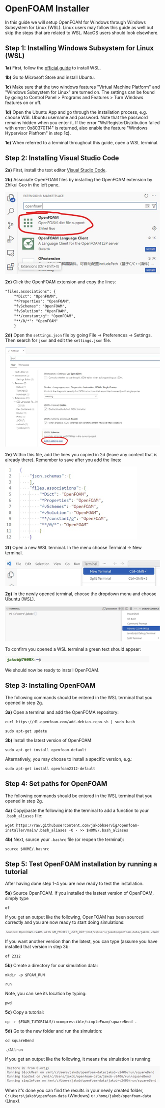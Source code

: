 # OpenFOAM Installer

In this guide we will setup OpenFOAM for Windows through Windows Subsystem for Linux (WSL). Linux users may follow this guide as well but skip the steps that are related to WSL. MacOS users should look elsewhere.

## Step 1: Installing Windows Subsystem for Linux (WSL)
**1a)** First, follow the [official guide](https://learn.microsoft.com/en-gb/windows/wsl/install) to install WSL.

**1b)** Go to Microsoft Store and install Ubuntu.

**1c)** Make sure that the two windows features "Virtual Machine Platform" and "Windows Subsystem for Linux" are turned on.  The settings can be found by going to Control Panel > Programs and Features > Turn Windows features on or off.

**1d)** Open the Ubuntu App and go through the installation process, e.g. choose WSL Ubuntu username and password. Note that the password remains hidden when you enter it.
If the error "WslRegisterDistribution failed with error: 0x80370114" is returned, also enable the feature "Windows Hypervisor Platfrom" in step **1c)**.

**1e)** When referred to a terminal throughout this guide, open a WSL terminal.

## Step 2: Installing Visual Studio Code
**2a)** First, install the text editor [Visual Studio Code](https://code.visualstudio.com).

**2b)** Associate OpenFOAM files by installing the OpenFOAM extension by Zhikui Guo in the left pane.

![](of-extension.jpg)

**2c)** Click the OpenFOAM extension and copy the lines:

```
"files.associations": {
    "*Dict": "OpenFOAM",
    "*Properties": "OpenFOAM",
    "fvSchemes": "OpenFOAM",
    "fvSolution": "OpenFOAM",
    "**/constant/g": "OpenFOAM",
    "**/0/*": "OpenFOAM"
    }
```

**2d)** Open the ``settings.json`` file by going File -> Preferences -> Settings. Then search for ``json`` and edit the ``settings.json`` file.

![](settings-json.jpg)

**2e)** Within this file, add the lines you copied in 2d (leave any content that is already there). Remember to save after you add the lines:

![](settings-json2.jpg)

**2f)** Open a new WSL terminal. In the menu choose Terminal -> New terminal.

![](new-terminal.jpg)

**2g)** In the newly opened terminal, choose the dropdown menu and choose Ubuntu (WSL).

![](wsl-terminal.jpg)

To confirm you opened a WSL terminal a green text should appear:

![](in-wsl-terminal.jpg)

We should now be ready to install OpenFOAM.

## Step 3: Installing OpenFOAM
The following commands should be entered in the WSL terminal that you opened in step 2g.

**3a)** Open a terminal and add the OpenFOMA repository:
```
curl https://dl.openfoam.com/add-debian-repo.sh | sudo bash 
```
```
sudo apt-get update 
```

**3b)** Install the latest version of OpenFOAM

```
sudo apt-get install openfoam-default
```

Alternatively, you may choose to install a specific version, e.g.:
```
sudo apt-get install openfoam2312-default 
```
## Step 4: Set paths for OpenFOAM
The following commands should be entered in the WSL terminal that you opened in step 2g.

**4a)** Copy/paste the following into the terminal to add a function to your ``.bash_aliases`` file:

```
wget https://raw.githubusercontent.com/jakobhaervig/openfoam-installer/main/.bash_aliases -O - >> $HOME/.bash_aliases
```
**4b)** Next, source your ``.bashrc`` file (or reopen the terminal):
```
source $HOME/.bashrc
```

## Step 5: Test OpenFOAM installation by running a tutorial
After having done step 1-4 you are now ready to test the installation.

**5a)** Source OpenFOAM. If you installed the lastest version of OpenFOAM, simply type
```
of
```
If you get an output like the following, OpenFOAM has been sourced correctly and you are now ready to start doing simulations:

![](of-sourced.jpg)

If you want another version than the latest, you can type (assume you have installed that version in step 3b:

```
of 2312
```

**5b)** Create a directory for our simulation data:

```
mkdir -p $FOAM_RUN
```

```
run
```

Note, you can see its location by typing:
```
pwd
```

**5c)** Copy a tutorial:

```
cp -r $FOAM_TUTORIALS/incompressible/simpleFoam/squareBend .
```

**5d)** Go to the new folder and run the simulation:

```
cd squareBend
```

```
./Allrun
```

If you get an output like the following, it means the simulation is running:

![](of-running.jpg)

When it's done you can find the results in your newly created folder, ``C:\Users\jakob\openfoam-data`` (Windows) or ``/home/jakob/openfoam-data`` (Linux).
